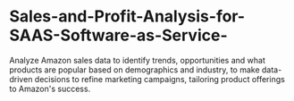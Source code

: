 # Sales-and-Profit-Analysis-for-SAAS-Software-as-Service-
Analyze Amazon sales data to identify trends, opportunities and what products are popular based on demographics and industry, to make data-driven decisions to refine marketing campaigns, tailoring product offerings to Amazon's success.
